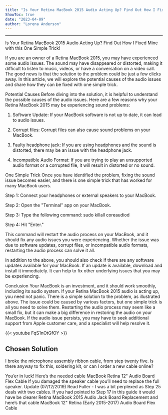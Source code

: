 ```yaml
---
title: "Is Your Retina MacBook 2015 Audio Acting Up? Find Out How I Fixed Mine with this One Simple Trick!"
ShowToc: true 
date: "2023-04-09"
author: "Lorena Anderson"
---
```

*****
Is Your Retina MacBook 2015 Audio Acting Up? Find Out How I Fixed Mine with this One Simple Trick!

If you are an owner of a Retina MacBook 2015, you may have experienced some audio issues. The sound may have disappeared or distorted, making it difficult to listen to music, videos, or have a conversation on a video call. The good news is that the solution to the problem could be just a few clicks away. In this article, we will explore the potential causes of the audio issues and share how they can be fixed with one simple trick.

Potential Causes
Before diving into the solution, it is helpful to understand the possible causes of the audio issues. Here are a few reasons why your Retina MacBook 2015 may be experiencing sound problems:

1. Software Update: If your MacBook software is not up to date, it can lead to audio issues.

2. Corrupt files: Corrupt files can also cause sound problems on your MacBook.

3. Faulty headphone jack: If you are using headphones and the sound is distorted, there may be an issue with the headphone jack.

4. Incompatible Audio Format: If you are trying to play an unsupported audio format or a corrupted file, it will result in distorted or no sound.

One Simple Trick
Once you have identified the problem, fixing the sound issue becomes easier, and there is one simple trick that has worked for many MacBook users.

Step 1: Connect your headphones or external speakers to your MacBook.

Step 2: Open the "Terminal" app on your MacBook.

Step 3: Type the following command: sudo killall coreaudiod 

Step 4: Hit "Enter."

This command will restart the audio process on your MacBook, and it should fix any audio issues you were experiencing. Whether the issue was due to software updates, corrupt files, or incompatible audio formats, restarting the audio process can solve it all.

In addition to the above, you should also check if there are any software updates available for your MacBook. If an update is available, download and install it immediately. It can help to fix other underlying issues that you may be experiencing.

Conclusion
Your MacBook is an investment, and it should work smoothly, including its audio system. If your Retina MacBook 2015 audio is acting up, you need not panic. There is a simple solution to the problem, as illustrated above. The issue could be caused by various factors, but one simple trick is all you need to solve them. Restarting the audio process may seem like a small fix, but it can make a big difference in restoring the audio on your MacBook. If the audio issue persists, you may have to seek additional support from Apple customer care, and a specialist will help resolve it.

{{< youtube FqS1nOtGfOY >}} 



## Chosen Solution
 I broke the microphone assembly ribbon cable, from step twenty five. Is there anyway to fix this, soldering kit, or can I order a new cable online?

 You’er in luck! Here’s the needed cable MacBook Retina 12" Audio Board Flex Cable
If you damaged the speaker cable you’ll need to replace the full speaker.
Update (07/12/2019)
Read Fuller - I was a bit perplexed as Step 25 deals with two cables. If you had pointed to Step 17 in this guide it would have be  clearer Retina MacBook 2015 Audio Jack Board Replacement and here’s that cable MacBook 12" Retina (Early 2015-2017) Audio Board Flex Cable




